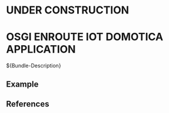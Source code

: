 # UNDER CONSTRUCTION

# OSGI ENROUTE IOT DOMOTICA APPLICATION


${Bundle-Description}

## Example

## References

